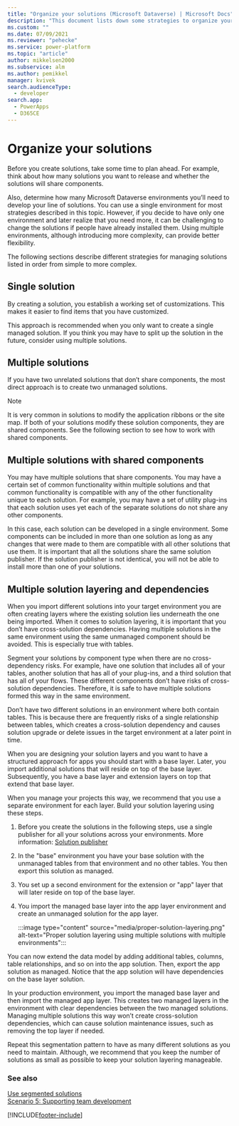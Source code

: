 ```yaml
---
title: "Organize your solutions (Microsoft Dataverse) | Microsoft Docs" # Intent and product brand in a unique string of 43-59 chars including spaces
description: "This document lists down some strategies to organize your solutions" # 115-145 characters including spaces. This abstract displays in the search result.
ms.custom: ""
ms.date: 07/09/2021
ms.reviewer: "pehecke"
ms.service: power-platform
ms.topic: "article"
author: mikkelsen2000
ms.subservice: alm
ms.author: pemikkel
manager: kvivek
search.audienceType: 
  - developer
search.app: 
  - PowerApps
  - D365CE
---
```


# Organize your solutions

Before you create solutions, take some time to plan ahead. For example, think about how many solutions you want to release and whether the solutions will share components.  
  
 Also, determine how many Microsoft Dataverse environments you’ll need to develop your line of solutions. You can use a single environment for most strategies described in this topic. However, if you decide to have only one environment and later realize that you need more, it can be challenging to change the solutions if people have already installed them. Using multiple environments, although introducing more complexity, can provide better flexibility.  
  
The following sections describe different strategies for managing solutions listed in order from simple to more complex.  
  
## Single solution

 By creating a solution, you establish a working set of customizations. This makes it easier to find items that you have customized.  
  
 This approach is recommended when you only want to create a single managed solution. If you think you may have to split up the solution in the future, consider using multiple solutions.  

## Multiple solutions

 If you have two unrelated solutions that don’t share components, the most direct approach is to create two unmanaged solutions.  
  
> [!NOTE]
> It is very common in solutions to modify the application ribbons or the site map. If both of your solutions modify these solution components, they are shared components. See the following section to see how to work with shared components.

## Multiple solutions with shared components

 You may have multiple solutions that share components. You may have a certain set of common functionality within multiple solutions and that common functionality is compatible with any of the other functionality unique to each solution. For example, you may have a set of utility plug-ins that each solution uses yet each of the separate solutions do not share any other components.  
  
 In this case, each solution can be developed in a single environment. Some components can be included in more than one solution as long as any changes that were made to them are compatible with all other solutions that use them. It is important that all the solutions share the same solution publisher. If the solution publisher is not identical, you will not be able to install more than one of your solutions.
 
## Multiple solution layering and dependencies

When you import different solutions into your target environment you are often creating layers where the existing solution lies underneath the one being imported. When it comes to solution layering, it is important that you don’t have cross-solution dependencies. Having multiple solutions in the same environment using the same unmanaged component should be avoided. This is especially true with tables.

Segment your solutions by component type when there are no cross-dependency risks.  For example, have one solution that includes all of your tables, another solution that has all of your plug-ins, and a third  solution that has all of your flows. These different components don’t have risks of cross-solution dependencies. Therefore, it is safe to have multiple solutions formed this way in the same environment.

Don’t have two different solutions in an environment where both contain tables. This is because there are frequently risks of a single relationship between tables, which creates a cross-solution dependency and causes solution upgrade or delete issues in the target environment at a later point in time.

When you are designing your solution layers and you want to have a structured approach for apps you should start with a base layer. Later, you import additional solutions that will reside on top of the base layer. Subsequently, you have a base layer and extension layers on top that extend that base layer.

When you manage your projects this way, we recommend that you use a separate environment for each layer. Build your solution layering using these steps.

1. Before you create the solutions in the following steps, use a single publisher for all your solutions across your environments. More information: [Solution publisher](solution-concepts-alm.md#solution-publisher)
1. In the "base" environment you have your base solution with the unmanaged tables from that environment and no other tables.  You then export this solution as managed. 
1. You set up a second environment for the extension or "app" layer that will later reside on top of the base layer.  
1. You import the managed base layer into the app layer environment and create an unmanaged solution for the app layer.  

   :::image type="content" source="media/proper-solution-layering.png" alt-text="Proper solution layering using multiple solutions with multiple environments":::

You can now extend the data model by adding additional tables, columns, table relationships, and so on into the app solution. Then, export the app solution as managed. Notice that the app solution will have dependencies on the base layer solution.

In your production environment, you import the managed base layer and then import the managed app layer. This creates two managed layers in the environment with clear dependencies between the two managed solutions.  Managing multiple solutions this way won’t create cross-solution dependencies, which can cause solution maintenance issues, such as removing the top layer if needed.  

Repeat this segmentation pattern to have as many different solutions as you need to maintain. Although, we recommend that you keep the number of solutions as small as possible to keep your solution layering manageable.

### See also  

[Use segmented solutions](./segmented-solutions-alm.md) <br />
[Scenario 5: Supporting team development](team-development-alm.md)


[!INCLUDE[footer-include](../includes/footer-banner.md)]